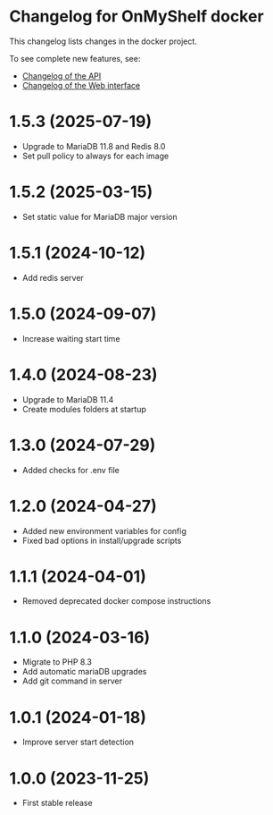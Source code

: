 # Changelog for OnMyShelf docker

This changelog lists changes in the docker project.

To see complete new features, see:
- [Changelog of the API](https://github.com/onmyshelf/api/blob/master/CHANGELOG.md)
- [Changelog of the Web interface](https://github.com/onmyshelf/web/blob/master/CHANGELOG.md)

# 1.5.3 (2025-07-19)
- Upgrade to MariaDB 11.8 and Redis 8.0
- Set pull policy to always for each image

# 1.5.2 (2025-03-15)
- Set static value for MariaDB major version

# 1.5.1 (2024-10-12)
- Add redis server

# 1.5.0 (2024-09-07)
- Increase waiting start time

# 1.4.0 (2024-08-23)
- Upgrade to MariaDB 11.4
- Create modules folders at startup

# 1.3.0 (2024-07-29)
- Added checks for .env file

# 1.2.0 (2024-04-27)
- Added new environment variables for config
- Fixed bad options in install/upgrade scripts

# 1.1.1 (2024-04-01)
- Removed deprecated docker compose instructions

# 1.1.0 (2024-03-16)
- Migrate to PHP 8.3
- Add automatic mariaDB upgrades
- Add git command in server

# 1.0.1 (2024-01-18)
- Improve server start detection

# 1.0.0 (2023-11-25)
- First stable release

